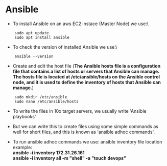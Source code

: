 # Ansible

*  To install Ansible on an aws EC2 instace (Master Node) we use:\

``` 
    sudo apt update
    sudo apt install ansible
```
*  To check the version of installed Ansible we use:\

```
    ansible --version
```

*  Create and edit the host file (**The Ansible hosts file is a configuration file that contains a list of hosts or servers that Ansible can manage. The hosts file is located at /etc/ansible/hosts on the Ansible control node, and it is used to define the inventory of hosts that Ansible can manage.**)

```
    sudo mkdir /etc/ansible
    sudo nano /etc/ansible/hosts
```

*  To write the files in 10x target servers, we usually write 'Ansible playbooks'
*  But we can write this to create files using some simple commands as well for short files, and this is known as 'ansible adhoc commands'.

*  To run ansible adhoc commands we use:
    ansible inventory file location\
     example:\
    **ansible -i inventory 172.31.26.161**\
     **ansible -i inventory all -m "shell" -a "touch devops"**


